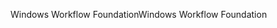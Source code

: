<span data-ttu-id="1b5ea-101">Windows Workflow Foundation</span><span class="sxs-lookup"><span data-stu-id="1b5ea-101">Windows Workflow Foundation</span></span>